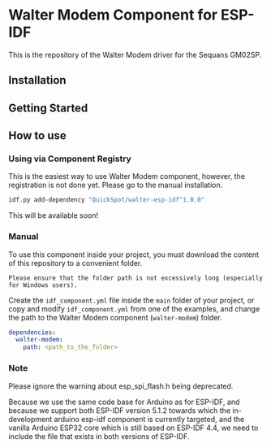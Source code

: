 # Walter Modem Component for ESP-IDF

This is the repository of the Walter Modem driver for the Sequans GM02SP.

## Installation

## Getting Started

## How to use

### Using via Component Registry

This is the easiest way to use Walter Modem component, however, the registration is not done yet. Please go to the manual installation.

```bash
idf.py add-dependency "QuickSpot/walter-esp-idf^1.0.0" 
```

This will be available soon!

### Manual

To use this component inside your project, you must download the content of this repository to a convenient folder.

    Please ensure that the folder path is not excessively long (especially for Windows users).

Create the `idf_component.yml` file inside the `main` folder of your project,
or copy and modify `idf_component.yml` from one of the examples,
and change the path to the Walter Modem component (`walter-modem`) folder.

```yml
dependencies:
  walter-modem:
    path: <path_to_the_folder>
```

### Note

Please ignore the warning about esp_spi_flash.h being deprecated.

Because we use the same code base for Arduino as for ESP-IDF,
and because we support both ESP-IDF version 5.1.2 towards which the in-development
arduino esp-idf component is currently targeted, and the vanilla
Arduino ESP32 core which is still based on ESP-IDF 4.4,
we need to include the file that exists in both versions of ESP-IDF.
